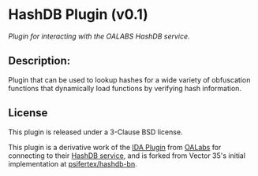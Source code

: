 # HashDB Plugin (v0.1)

_Plugin for interacting with the OALABS HashDB service._

## Description:

Plugin that can be used to lookup hashes for a wide variety of obfuscation functions that dynamically load functions by verifying hash information.

## License

This plugin is released under a 3-Clause BSD license.

This plugin is a derivative work of the [IDA Plugin](https://github.com/OALabs/hashdb-ida/) from [OALabs](https://oalabs.openanalysis.net/) for connecting to their [HashDB service](https://hashdb.openanalysis.net/), and is forked from Vector 35's initial implementation at [psifertex/hashdb-bn](https://github.com/psifertex/hashdb-bn).